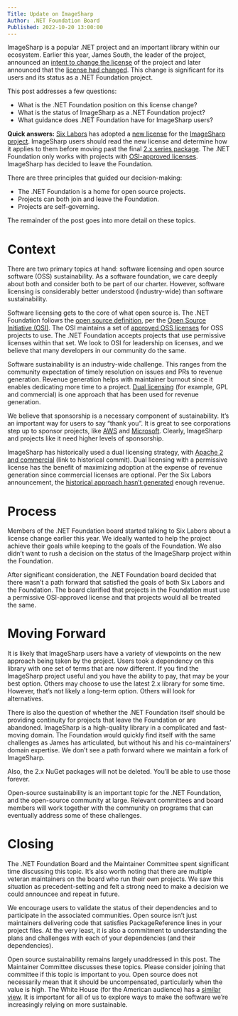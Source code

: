 ```yaml
---
Title: Update on ImageSharp
Author: .NET Foundation Board
Published: 2022-10-20 13:00:00
---
```


ImageSharp is a popular .NET project and an important library within our ecosystem. Earlier this year, James South, the leader of the project, announced an [intent to change the license](https://twitter.com/James_M_South/status/1536190455255207936) of the project and later announced that the [license had changed](https://twitter.com/SixLabors/status/1548271228007301120). This change is significant for its users and its status as a .NET Foundation project.

This post addresses a few questions:

-   What is the .NET Foundation position on this license change?
-   What is the status of ImageSharp as a .NET Foundation project?
-   What guidance does .NET Foundation have for ImageSharp users?

**Quick answers:** [Six Labors](https://sixlabors.com/) has adopted a [new license](https://github.com/SixLabors/ImageSharp/blob/main/README.md#license) for the [ImageSharp project](https://github.com/SixLabors/ImageSharp). ImageSharp users should read the new license and determine how it applies to them before moving past the final [2.x series package](https://www.nuget.org/packages/SixLabors.ImageSharp/2.1.3). The .NET Foundation only works with projects with [OSI-approved licenses](https://opensource.org/licenses). ImageSharp has decided to leave the Foundation.

There are three principles that guided our decision-making:

-   The .NET Foundation is a home for open source projects.
-   Projects can both join and leave the Foundation.
-   Projects are self-governing.

The remainder of the post goes into more detail on these topics.

# Context

There are two primary topics at hand: software licensing and open source software (OSS) sustainability. As a software foundation, we care deeply about both and consider both to be part of our charter. However, software licensing is considerably better understood (industry-wide) than software sustainability.

Software licensing gets to the core of what open source is. The .NET Foundation follows the [open source definition](https://opensource.org/osd), per the [Open Source Initiative (OSI)](https://opensource.org/). The OSI maintains a set of [approved OSS licenses](https://opensource.org/licenses) for OSS projects to use. The .NET Foundation accepts projects that use permissive licenses within that set. We look to OSI for leadership on licenses, and we believe that many developers in our community do the same.

Software sustainability is an industry-wide challenge. This ranges from the community expectation of timely resolution on issues and PRs to revenue generation. Revenue generation helps with maintainer burnout since it enables dedicating more time to a project. [Dual licensing](https://ayende.com/blog/186147-A/making-money-from-open-source-software-how-we-do-it) (for example, GPL and commercial) is one approach that has been used for revenue generation.

We believe that sponsorship is a necessary component of sustainability. It’s an important way for users to say “thank you”. It is great to see corporations step up to sponsor projects, like [AWS](https://twitter.com/James_M_South/status/1582625737386778625) and [Microsoft](https://twitter.com/James_M_South/status/1293827661903671297). Clearly, ImageSharp and projects like it need higher levels of sponsorship.

ImageSharp has historically used a dual licensing strategy, with [Apache 2 and commercial](https://github.com/SixLabors/ImageSharp/blob/cb3d073fa6ffaeada0c6ba35745542d225c2d541/README.md#license) (link to historical commit). Dual licensing with a permissive license has the benefit of maximizing adoption at the expense of revenue generation since commercial licenses are optional. Per the Six Labors announcement, the [historical approach hasn’t generated](https://sixlabors.com/posts/license-changes/) enough revenue.

# Process

Members of the .NET Foundation board started talking to Six Labors about a license change earlier this year. We ideally wanted to help the project achieve their goals while keeping to the goals of the Foundation. We also didn’t want to rush a decision on the status of the ImageSharp project within the Foundation.

After significant consideration, the .NET Foundation board decided that there wasn’t a path forward that satisfied the goals of both Six Labors and the Foundation. The board clarified that projects in the Foundation must use a permissive OSI-approved license and that projects would all be treated the same.

# Moving Forward

It is likely that ImageSharp users have a variety of viewpoints on the new approach being taken by the project. Users took a dependency on this library with one set of terms that are now different. If you find the ImageSharp project useful and you have the ability to pay, that may be your best option. Others may choose to use the latest 2.x library for some time. However, that’s not likely a long-term option. Others will look for alternatives.

There is also the question of whether the .NET Foundation itself should be providing continuity for projects that leave the Foundation or are abandoned. ImageSharp is a high-quality library in a complicated and fast-moving domain. The Foundation would quickly find itself with the same challenges as James has articulated, but without his and his co-maintainers’ domain expertise. We don’t see a path forward where we maintain a fork of ImageSharp.

Also, the 2.x NuGet packages will not be deleted. You’ll be able to use those forever.

Open-source sustainability is an important topic for the .NET Foundation, and the open-source community at large. Relevant committees and board members will work together with the community on programs that can eventually address some of these challenges.

# Closing

The .NET Foundation Board and the Maintainer Committee spent significant time discussing this topic. It’s also worth noting that there are multiple veteran maintainers on the board who run their own projects. We saw this situation as precedent-setting and felt a strong need to make a decision we could announcee and repeat in future.

We encourage users to validate the status of their dependencies and to participate in the associated communities. Open source isn’t just maintainers delivering code that satisfies PackageReference lines in your project files. At the very least, it is also a commitment to understanding the plans and challenges with each of your dependencies (and their dependencies).

Open source sustainability remains largely unaddressed in this post. The Maintainer Committee discusses these topics. Please consider joining that committee if this topic is important to you. Open source does not necessarily mean that it should be uncompensated, particularly when the value is high. The White House (for the American audience) has a [similar view](https://www.whitehouse.gov/briefing-room/statements-releases/2022/01/13/readout-of-white-house-meeting-on-software-security/). It is important for all of us to explore ways to make the software we’re increasingly relying on more sustainable.
